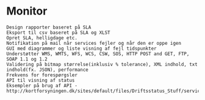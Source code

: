 Monitor
=======



    Design rapporter baseret på SLA
    Eksport til csv baseret på SLA og XLST
    Opret SLA, helligdage etc.
    Notifikation på mail når services fejler og når den er oppe igen
    GUI med diagrammer og liste visning af fejl tidspunkter
    Understøtter WMS, WMTS, WFS, WCS, CSW, SOS, HTTP POST and GET, FTP, SOAP 1.1 og 1.2
    Validering på bitmap størrelse(inklusiv % tolerance), XML indhold, txt indhold(fx. JSON), performance
    Frekvens for forespørgsler
    API til visning af status
    Eksempler på brug af API - http://kortforsyningen.dk/sites/default/files/Driftsstatus_Stuff/servicestatus/index2.html


